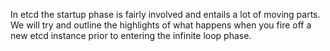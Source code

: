 
In etcd the startup phase is fairly involved and entails a lot of moving parts.  We will
try and outline the highlights of what happens when you fire off a new etcd instance
prior to entering the infinite loop phase.
